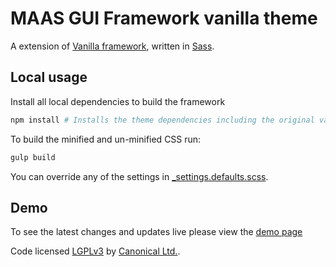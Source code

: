 # MAAS GUI Framework vanilla theme

A extension of [Vanilla framework](https://github.com/ubuntudesign/vanilla-framework), written in [Sass](http://sass-lang.com/).

## Local usage

Install all local dependencies to build the framework

``` bash
npm install # Installs the theme dependencies including the original vanilla framework
```

To build the minified and un-minified CSS run:

``` bash
gulp build
```

You can override any of the settings in [_settings.defaults.scss](scss/_settings.defaults.scss).

## Demo

To see the latest changes and updates live please view the [demo page](http://ubuntudesign.github.io/maas-gui-vanilla-theme/)

Code licensed [LGPLv3](http://opensource.org/licenses/lgpl-3.0.html) by [Canonical Ltd.](http://www.canonical.com/).
